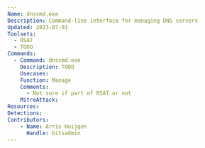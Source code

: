 ```yaml
---
Name: dnscmd.exe
Description: Command-line interface for managing DNS servers
Updated: 2023-07-01
Toolsets:
  - RSAT
  - TODO
Commands:
  - Command: dnscmd.exe
    Description: TODO
    Usecases:
    Function: Manage
    Comments:
      - Not sure if part of RSAT or not
    MitreAttack:
Resources:
Detections:
Contributors:
    - Name: Arris Huijgen
      Handle: bitsadmin
---
```

